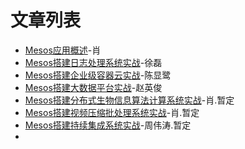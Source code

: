 # 文章列表

* [Mesos应用概述](chapter1.md)-肖
* [Mesos搭建日志处理系统实战](chapter2.md)-徐磊
* [Mesos搭建企业级容器云实战](chapter3.md)-陈显鹭
* [Mesos搭建大数据平台实战](chapter4.md)-赵英俊
* [Mesos搭建分布式生物信息算法计算系统实战](chapter5.md)-肖.暂定
* [Mesos搭建视频压缩批处理系统实战](chapter6.md)-肖.暂定
* [Mesos搭建持续集成系统实战](chapter7.md)-周伟涛.暂定
* 
